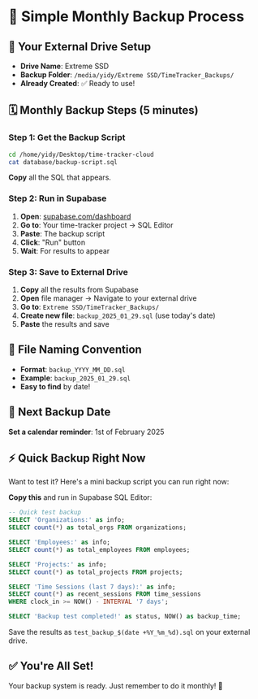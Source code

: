# 📱 Simple Monthly Backup Process

## 🎯 **Your External Drive Setup**
- **Drive Name**: Extreme SSD
- **Backup Folder**: `/media/yidy/Extreme SSD/TimeTracker_Backups/`
- **Already Created**: ✅ Ready to use!

## 🗓️ **Monthly Backup Steps (5 minutes)**

### **Step 1: Get the Backup Script**
```bash
cd /home/yidy/Desktop/time-tracker-cloud
cat database/backup-script.sql
```
**Copy** all the SQL that appears.

### **Step 2: Run in Supabase**
1. **Open**: [supabase.com/dashboard](https://supabase.com/dashboard)
2. **Go to**: Your time-tracker project → SQL Editor
3. **Paste**: The backup script
4. **Click**: "Run" button
5. **Wait**: For results to appear

### **Step 3: Save to External Drive**
1. **Copy** all the results from Supabase
2. **Open** file manager → Navigate to your external drive
3. **Go to**: `Extreme SSD/TimeTracker_Backups/`
4. **Create new file**: `backup_2025_01_29.sql` (use today's date)
5. **Paste** the results and save

## 📅 **File Naming Convention**
- **Format**: `backup_YYYY_MM_DD.sql`
- **Example**: `backup_2025_01_29.sql`
- **Easy to find** by date!

## 🔄 **Next Backup Date**
**Set a calendar reminder**: 1st of February 2025

## ⚡ **Quick Backup Right Now**
Want to test it? Here's a mini backup script you can run right now:

**Copy this** and run in Supabase SQL Editor:
```sql
-- Quick test backup
SELECT 'Organizations:' as info;
SELECT count(*) as total_orgs FROM organizations;

SELECT 'Employees:' as info;
SELECT count(*) as total_employees FROM employees;

SELECT 'Projects:' as info;
SELECT count(*) as total_projects FROM projects;

SELECT 'Time Sessions (last 7 days):' as info;
SELECT count(*) as recent_sessions FROM time_sessions 
WHERE clock_in >= NOW() - INTERVAL '7 days';

SELECT 'Backup test completed!' as status, NOW() as backup_time;
```

Save the results as `test_backup_$(date +%Y_%m_%d).sql` on your external drive.

## ✅ **You're All Set!**
Your backup system is ready. Just remember to do it monthly! 🎉